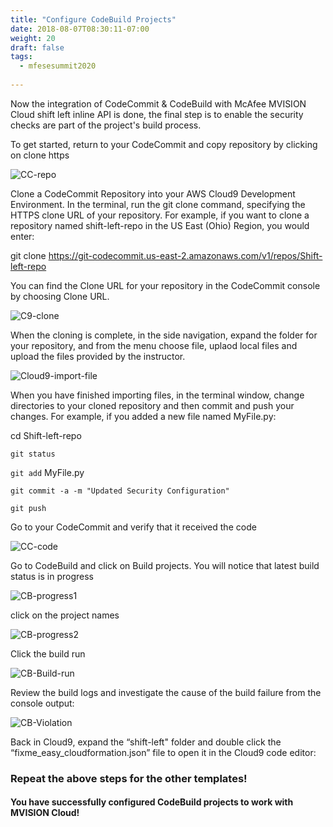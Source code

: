 ```yaml
---
title: "Configure CodeBuild Projects"
date: 2018-08-07T08:30:11-07:00
weight: 20
draft: false
tags:
  - mfesesummit2020
  
---
```


Now the integration of CodeCommit & CodeBuild with McAfee MVISION Cloud shift left inline API is done, the final step is to enable the security checks are part of the project's build process.

To get started, return to your CodeCommit and copy repository by clicking on clone https

![CC-repo](/images/mfe/CC-repo.png?classes=border,shadow)

Clone a CodeCommit Repository into your AWS Cloud9 Development Environment. In the terminal, run the git clone command, specifying the HTTPS clone URL of your repository. For example, if you want to clone a repository named shift-left-repo in the US East (Ohio) Region, you would enter:

git clone https://git-codecommit.us-east-2.amazonaws.com/v1/repos/Shift-left-repo

You can find the Clone URL for your repository in the CodeCommit console by choosing Clone URL.

![C9-clone](/images/mfe/C9-clone.png?classes=border,shadow)

When the cloning is complete, in the side navigation, expand the folder for your repository, and from the menu choose file, uplaod local files and upload the files provided by the instructor.

![Cloud9-import-file](/images/mfe/Cloud9-import-file.png?classes=border,shadow)

When you have finished importing files, in the terminal window, change directories to your cloned repository and then commit and push your changes. For example, if you added a new file named MyFile.py:

 cd Shift-left-repo

 ``git status``

  ``git add`` MyFile.py

 ``git commit -a -m "Updated Security Configuration"``  

 ``git push``

 Go to your CodeCommit and verify that it received the code

![CC-code](/images/mfe/CC-code.png?classes=border,shadow)

Go to CodeBuild and click on Build projects. You will notice that latest build status is in progress

  ![CB-progress1](/images/mfe/CB-progress1.png?classes=border,shadow)

 click on the project names

  ![CB-progress2](/images/mfe/CB-progress2.png?classes=border,shadow)

Click the build run

![CB-Build-run](/images/mfe/CB-Build-run.png?classes=border,shadow)

 Review the build logs and investigate the cause of the build failure from the console output:

![CB-Violation](/images/mfe/CB-Violation.png?classes=border,shadow)

Back in Cloud9, expand the “shift-left" folder and double click the “fixme_easy_cloudformation.json” file to open it in the Cloud9 code editor:
### Repeat the above steps for the other templates!

#### You have successfully configured CodeBuild projects to work with MVISION Cloud!  
